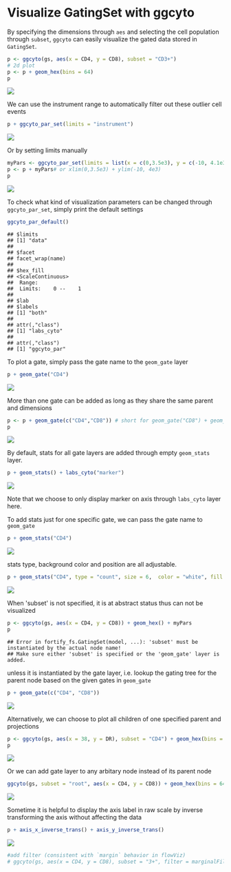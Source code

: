 # Visualize GatingSet with ggcyto






By specifying the dimensions through `aes` and selecting the cell population through `subset`, `ggcyto` can easily visualize the gated data stored in `GatingSet`.

```r
p <- ggcyto(gs, aes(x = CD4, y = CD8), subset = "CD3+") 
# 2d plot 
p <- p + geom_hex(bins = 64)
p
```

![](ggcyto.GatingSet_files/figure-html/unnamed-chunk-3-1.png) 

We can use the instrument range to automatically filter out these outlier cell events

```r
p + ggcyto_par_set(limits = "instrument")
```

![](ggcyto.GatingSet_files/figure-html/unnamed-chunk-4-1.png) 

Or by setting limits manually

```r
myPars <- ggcyto_par_set(limits = list(x = c(0,3.5e3), y = c(-10, 4.1e3)))
p <- p + myPars# or xlim(0,3.5e3) + ylim(-10, 4e3) 
p
```

![](ggcyto.GatingSet_files/figure-html/unnamed-chunk-5-1.png) 

To check what kind of visualization parameters can be changed through `ggcyto_par_set`, simply print the default settings

```r
ggcyto_par_default()
```

```
## $limits
## [1] "data"
## 
## $facet
## facet_wrap(name) 
## 
## $hex_fill
## <ScaleContinuous>
##  Range:  
##  Limits:    0 --    1
## 
## $lab
## $labels
## [1] "both"
## 
## attr(,"class")
## [1] "labs_cyto"
## 
## attr(,"class")
## [1] "ggcyto_par"
```

To plot a gate, simply pass the gate name to the `geom_gate` layer

```r
p + geom_gate("CD4")
```

![](ggcyto.GatingSet_files/figure-html/unnamed-chunk-7-1.png) 


More than one gate can be added as long as they share the same parent and dimensions

```r
p <- p + geom_gate(c("CD4","CD8")) # short for geom_gate("CD8") + geom_gate("CD4")
p
```

![](ggcyto.GatingSet_files/figure-html/unnamed-chunk-8-1.png) 

By default, stats for all gate layers are added through empty `geom_stats` layer. 

```r
p + geom_stats() + labs_cyto("marker")
```

![](ggcyto.GatingSet_files/figure-html/unnamed-chunk-9-1.png) 

Note that we choose to only display marker on axis through `labs_cyto` layer here.

To add stats just for one specific gate, we can pass the gate name to `geom_gate`

```r
p + geom_stats("CD4")
```

![](ggcyto.GatingSet_files/figure-html/unnamed-chunk-10-1.png) 

stats type, background color and position are all adjustable.

```r
p + geom_stats("CD4", type = "count", size = 6,  color = "white", fill = "black", adjust = 0.3)
```

![](ggcyto.GatingSet_files/figure-html/unnamed-chunk-11-1.png) 

When 'subset' is not specified, it is at abstract status thus can not be visualized 

```r
p <- ggcyto(gs, aes(x = CD4, y = CD8)) + geom_hex() + myPars
p
```

```
## Error in fortify_fs.GatingSet(model, ...): 'subset' must be instantiated by the actual node name!
## Make sure either 'subset' is specified or the 'geom_gate' layer is added.
```

unless it is instantiated by the gate layer, i.e. lookup the gating tree for the parent node based on the given gates in `geom_gate`

```r
p + geom_gate(c("CD4", "CD8"))
```

![](ggcyto.GatingSet_files/figure-html/unnamed-chunk-13-1.png) 


Alternatively, we can choose to plot all children of one specified parent and projections

```r
p <- ggcyto(gs, aes(x = 38, y = DR), subset = "CD4") + geom_hex(bins = 64) + geom_gate() + geom_stats()
p
```

![](ggcyto.GatingSet_files/figure-html/unnamed-chunk-14-1.png) 


Or we can add gate layer to any arbitary node instead of its parent node

```r
ggcyto(gs, subset = "root", aes(x = CD4, y = CD8)) + geom_hex(bins = 64) + geom_gate("CD4") + myPars
```

![](ggcyto.GatingSet_files/figure-html/unnamed-chunk-15-1.png) 


Sometime it is helpful to display the axis label in raw scale by inverse transforming the axis without affecting the data

```r
p + axis_x_inverse_trans() + axis_y_inverse_trans()
```

![](ggcyto.GatingSet_files/figure-html/unnamed-chunk-16-1.png) 

```r
#add filter (consistent with `margin` behavior in flowViz)
# ggcyto(gs, aes(x = CD4, y = CD8), subset = "3+", filter = marginalFilter)  + geom_hex(bins = 32, na.rm = T)
```

